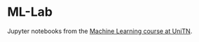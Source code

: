 # ML-Lab
Jupyter notebooks from the [Machine Learning course at UniTN](https://intelligent-optimization.org/courses/ML/).
